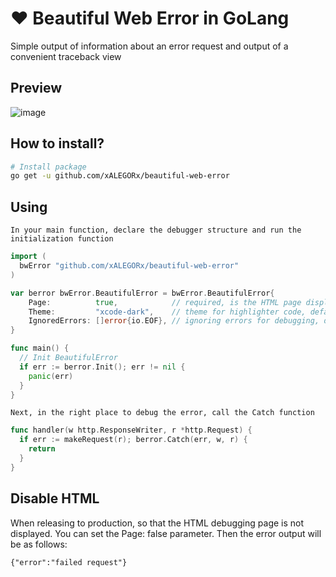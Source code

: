# ❤️ Beautiful Web Error in GoLang
Simple output of information about an error request and output of a convenient traceback view

## Preview
![image](https://github.com/xALEGORx/beautiful-web-error/assets/26199734/df0f6382-c9c3-4341-80c2-95b705ce2f53)

## How to install?
```bash
# Install package
go get -u github.com/xALEGORx/beautiful-web-error
```

## Using
`In your main function, declare the debugger structure and run the initialization function`
```go
import (
  bwError "github.com/xALEGORx/beautiful-web-error"
)

var berror bwError.BeautifulError = bwError.BeautifulError{
	Page:          true,            // required, is the HTML page display enabled
	Theme:         "xcode-dark",    // theme for highlighter code, default xcode-dark
	IgnoredErrors: []error{io.EOF}, // ignoring errors for debugging, default empty
}

func main() {
  // Init BeautifulError
  if err := berror.Init(); err != nil {
    panic(err)
  }
}
```
`Next, in the right place to debug the error, call the Catch function`
```go
func handler(w http.ResponseWriter, r *http.Request) {
  if err := makeRequest(r); berror.Catch(err, w, r) {
    return
  }
}
```

## Disable HTML
When releasing to production, so that the HTML debugging page is not displayed. You can set the Page: false parameter. 
Then the error output will be as follows:
```
{"error":"failed request"}
```
